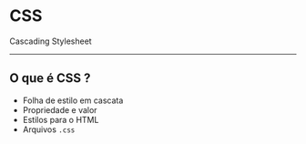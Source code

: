 # CSS

Cascading Stylesheet

---

## O que é CSS ?

- Folha de estilo em cascata
- Propriedade e valor
- Estilos para o HTML
- Arquivos `.css`
